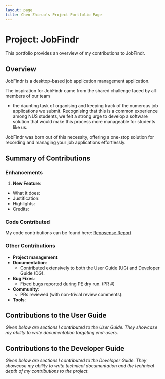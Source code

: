 ```yaml
---
layout: page
title: Chen Zhiruo's Project Portfolio Page
---
```


# Project: JobFindr

This portfolio provides an overview of my contributions to JobFindr.

## Overview

JobFindr is a desktop-based job application management application.

The inspiration for JobFindr came from the shared challenge faced by all members of our team

- the daunting task of organising and keeping track of the numerous job applications we submit. Recognising that this is
  a common experience among NUS students, we felt a strong urge to develop a software solution that would make this
  process more manageable for students like us.

JobFindr was born out of this necessity, offering a one-stop solution for recording and managing your job applications
effortlessly.

## Summary of Contributions

### Enhancements

1. **New Feature**:

* What it does:
* Justification:
* Highlights:
* Credits:

### Code Contributed

My code contributions can be found
here: [Reposense Report](https://nus-cs2103-ay2324s1.github.io/tp-dashboard/?search=czhiruo&sort=groupTitle&sortWithin=title&timeframe=commit&mergegroup=&groupSelect=groupByRepos&breakdown=true&checkedFileTypes=docs~functional-code~test-code&since=2023-09-22)

### Other Contributions

* **Project management**:
* **Documentation**:
    * Contributed extensively to both the User Guide (UG) and Developer Guide (DG).
* **Bug Fixes**:
    * Fixed bugs reported during PE dry run. (PR #)
* **Community**:
    * PRs reviewed (with non-trivial review comments):
* **Tools**:

## Contributions to the User Guide

*Given below are sections I contributed to the User Guide. They showcase my ability to write documentation targeting
end-users.*

## Contributions to the Developer Guide

*Given below are sections I contributed to the Developer Guide. They showcase my ability to write technical
documentation and the technical depth of my contributions to the project.*
